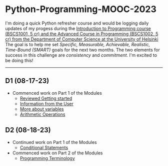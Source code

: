 # Python-Programming-MOOC-2023

I'm doing a quick Python refresher course and would be logging daily updates of my progess during the [Introduction to Programming course (BSCS1001, 5 cr) and the Advanced Course in Programming (BSCS1002, 5 cr) from the Department of Computer Science at the University of Helsinki]([https://programming-23.mooc.fi/]) The goal is to help me set *Specific, Measurable, Achievable, Realistic, Time-Bound (SMART)* goals for the next two months. The two elements for success in this challenge are *consistency* and *commitment*. I'm excited to be doing this!
 
___
 ## D1 (08-17-23)
 - Commenced work on Part 1 of the Modules
   - [Reviewed Getting started](https://programming-23.mooc.fi/part-1/1-getting-started/)
   - [Information from the User](https://programming-23.mooc.fi/part-1/2-information-from-the-user/)
   - [More about variables](https://programming-23.mooc.fi/part-1/3-more-about-variables)
   - [Arithmetic Operations](https://programming-23.mooc.fi/part-1/4-arithmetic-operations)
 ## D2 (08-18-23)
 - Continued work on Part 1 of the Modules
   - [Conditional Statements](https://programming-23.mooc.fi/part-1/5-conditional-statements/)
- Commenced work on Part 2 of the Modules
   - [Programming Terminology](https://programming-23.mooc.fi/part-2/1-programming-terminology)